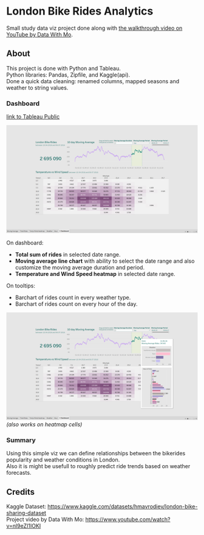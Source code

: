 
# London Bike Rides Analytics

Small study data viz project done along with [the walkthrough video on YouTube by Data With Mo](https://www.youtube.com/watch?v=nl9eZl1IOKI).

## About

This project is done with Python and Tableau.  
Python libraries: Pandas, Zipfile, and Kaggle(api).  
Done a quick data cleaning: renamed columns, mapped seasons and weather to string values.  
  
### Dashboard 
[link to Tableau Public](https://public.tableau.com/app/profile/diana.shatkovska/viz/London-Bike-Rides-Dashboard/Dashboard?publish=yes)  

![dashboard-screenshot](dashboard-screenshot.png)

On dashboard:
- **Total sum of rides** in selected date range.
- **Moving average line chart** with ability to select the date range and also customize the moving average duration and period.
- **Temperature and Wind Speed heatmap** in selected date range.  

On tooltips:
- Barchart of rides count in every weather type.
- Barchart of rides count on every hour of the day.

![dashboard-tooltips-screenshot](dashboard-tooltips-screenshot.png)
*(also works on heatmap cells)*

### Summary

Using this simple viz we can define relationships between the bikerides popularity and weather conditions in London.  
Also it is might be usefull to roughly predict ride trends based on weather forecasts.

## Credits
Kaggle Dataset: https://www.kaggle.com/datasets/hmavrodiev/london-bike-sharing-dataset  
Project video by Data With Mo: https://www.youtube.com/watch?v=nl9eZl1IOKI
